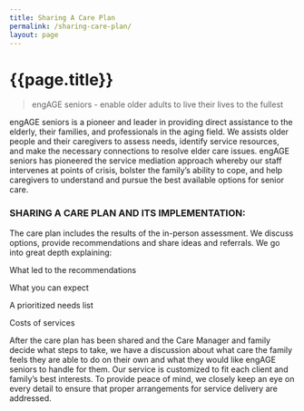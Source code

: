 ```yaml
---
title: Sharing A Care Plan
permalink: /sharing-care-plan/
layout: page
---
```


<h1 class="page-title">{{page.title}}</h1>

> engAGE seniors - enable older adults to live their lives to the fullest

engAGE seniors is a pioneer and leader in providing direct assistance to the elderly, their families, and professionals in the aging field. We assists older people and their caregivers to assess needs, identify service resources, and make the necessary connections to resolve elder care issues. engAGE seniors has pioneered the service mediation approach whereby our staff intervenes at points of crisis, bolster the family’s ability to cope, and help caregivers to understand and pursue the best available options for senior care.


### SHARING A CARE PLAN AND ITS IMPLEMENTATION:

The care plan includes the results of the in-person assessment. We discuss options, provide recommendations and share ideas and referrals. We go into great depth explaining:

What led to the recommendations

What you can expect

A prioritized needs list

Costs of services

After the care plan has been shared and the Care Manager and family decide what steps to take, we have a discussion about what care the family feels they are able to do on their own and what they would like engAGE seniors to handle for them. Our service is customized to fit each client and family’s best interests. To provide peace of mind, we closely keep an eye on every detail to ensure that proper arrangements for service delivery are addressed.